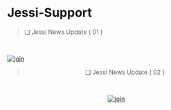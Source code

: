 # Jessi-Support


> ❑ Jessi News Update ( 01 )
<br>

  [![join](https://github.com/Alien-alfa/PublicBot/blob/main/wlogo.svg.png)](https://chat.whatsapp.com/I1uZccqxoqx5sOPrYHsbyc)

  <div align="center">

> ❑ Jessi News Update ( 02 )
<br>

  [![join](https://github.com/Alien-alfa/PublicBot/blob/main/wlogo.svg.png)](https://chat.whatsapp.com/BM6H0K7CgZaCrbiYFdWdJJ)

  <div align="center">
